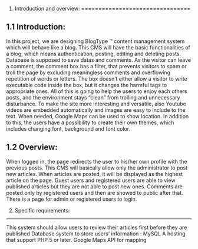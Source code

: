 1. Introduction and overview:
================================

1.1 Introduction:
---------------------

In this project, we are designing BlogType ™ content management system which will behave like a blog. This CMS will have the basic functionalities of a blog, which means authentication, posting, editing and deleting posts. Database is supposed to save datas and comments. As the visitor can leave a comment, the comment box has a filter, that prevents visitors to spam or troll the page by excluding meaningless comments and overflowing repetition of words or letters. The box doesn’t either allow a visitor to write executable code inside the box, but it changes the harmful tags to appropriate ones.
All of this is going to help the users to enjoy each others posts, and the environment stays “clean” from trolling and unnecessary disturbance. To make the site more interesting and versatile, also Youtube videos are embedded automatically and images are easy to include to the text. When needed, Google Maps can be used to show location. In addition to this, the users have a possibility to create their own themes, which includes changing font, background and font color.


1.2 Overview:
----------------
When logged in, the page redirects the user to his/her own profile with the previous posts. This CMS will basically allow only the administrator to post new articles. When articles are posted, it will be displayed as the highest article on the page. Guest users and registered users are able to view published articles but they are not able to post new ones. Comments are posted only by registered users and then are showed to public after that.
There is a page for admin or registered users to login.

2. Specific requirements:
-----------------------------
This system should allow users to review their articles first before they are published
Database system to store users’ information : MySQL
A hosting that support PHP 5 or later.
Google Maps API for mapping
